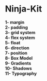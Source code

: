 # Ninja-Kit

**1- margin**<br/>
**2- padding**<br/>
**3- grid system**<br/>
**4- flex system**<br/>
**5- float**<br/>
**6- direction**<br/>
**7- position**<br>
**8- Box Model**<br>
**9- Gradients**<br>
**10- Shadows**<br>
**11- Typography**<br>
